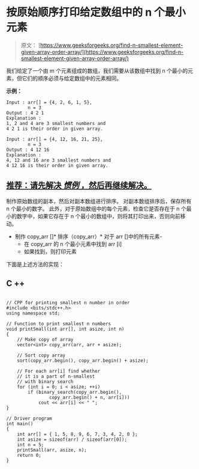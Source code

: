 # 按原始顺序打印给定数组中的 n 个最小元素

> 原文： [https://www.geeksforgeeks.org/find-n-smallest-element-given-array-order-array/](https://www.geeksforgeeks.org/find-n-smallest-element-given-array-order-array/)

我们给定了一个由 m 个元素组成的数组，我们需要从该数组中找到 n 个最小的元素，但它们的顺序必须与给定数组中的元素相同。

**示例：**

```
Input : arr[] = {4, 2, 6, 1, 5}, 
        n = 3
Output : 4 2 1
Explanation : 
1, 2 and 4 are 3 smallest numbers and
4 2 1 is their order in given array.

Input : arr[] = {4, 12, 16, 21, 25},
        n = 3
Output : 4 12 16
Explanation : 
4, 12 and 16 are 3 smallest numbers and 
4 12 16 is their order in given array.

```

## [推荐：请先解决 ***<u>惯例</u>*** ，然后再继续解决。](https://practice.geeksforgeeks.org/problems/print-k-smallest-elements-in-their-original-order/0)

制作原始数组的副本，然后对副本数组进行排序。 对副本数组排序后，保存所有 n 个最小的数字。 此外，对于原始数组中的每个元素，检查它是否存在于 n 个最小的数字中，如果它存在于 n 个最小的数组中，则将其打印出来，否则向前移动。

*   制作 copy_arr []*   排序（copy_arr）*   对于 arr []中的所有元素-
    *   在 copy_arr 的 n 个最小元素中找到 arr [i]
    *   如果找到，则打印元素

下面是上述方法的实现：

## C ++

```

// CPP for printing smallest n number in order 
#include <bits/stdc++.h> 
using namespace std; 

// Function to print smallest n numbers 
void printSmall(int arr[], int asize, int n) 
{ 
    // Make copy of array 
    vector<int> copy_arr(arr, arr + asize); 

    // Sort copy array 
    sort(copy_arr.begin(), copy_arr.begin() + asize); 

    // For each arr[i] find whether 
    // it is a part of n-smallest 
    // with binary search 
    for (int i = 0; i < asize; ++i) 
        if (binary_search(copy_arr.begin(),  
                copy_arr.begin() + n, arr[i])) 
            cout << arr[i] << " "; 
} 

// Driver program 
int main() 
{ 
    int arr[] = { 1, 5, 8, 9, 6, 7, 3, 4, 2, 0 }; 
    int asize = sizeof(arr) / sizeof(arr[0]);     
    int n = 5; 
    printSmall(arr, asize, n); 
    return 0; 
} 

```